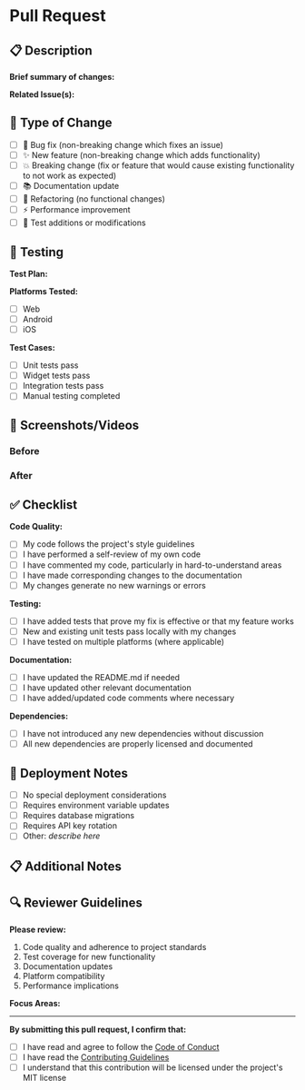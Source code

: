 # Pull Request

## 📋 Description
**Brief summary of changes:**
<!-- Describe what this PR does -->

**Related Issue(s):**
<!-- Link any related issues, e.g., "Fixes #123" or "Closes #456" -->

## 🔄 Type of Change
<!-- Mark relevant options with an "x" -->
- [ ] 🐛 Bug fix (non-breaking change which fixes an issue)
- [ ] ✨ New feature (non-breaking change which adds functionality)
- [ ] 💥 Breaking change (fix or feature that would cause existing functionality to not work as expected)
- [ ] 📚 Documentation update
- [ ] 🔧 Refactoring (no functional changes)
- [ ] ⚡ Performance improvement
- [ ] 🧪 Test additions or modifications

## 🧪 Testing
**Test Plan:**
<!-- Describe how you tested your changes -->

**Platforms Tested:**
- [ ] Web
- [ ] Android
- [ ] iOS

**Test Cases:**
- [ ] Unit tests pass
- [ ] Widget tests pass
- [ ] Integration tests pass
- [ ] Manual testing completed

## 📱 Screenshots/Videos
<!-- Add screenshots or videos demonstrating the changes, especially for UI changes -->

### Before
<!-- Screenshots/videos of the current behavior -->

### After
<!-- Screenshots/videos of the new behavior -->

## ✅ Checklist
**Code Quality:**
- [ ] My code follows the project's style guidelines
- [ ] I have performed a self-review of my own code
- [ ] I have commented my code, particularly in hard-to-understand areas
- [ ] I have made corresponding changes to the documentation
- [ ] My changes generate no new warnings or errors

**Testing:**
- [ ] I have added tests that prove my fix is effective or that my feature works
- [ ] New and existing unit tests pass locally with my changes
- [ ] I have tested on multiple platforms (where applicable)

**Documentation:**
- [ ] I have updated the README.md if needed
- [ ] I have updated other relevant documentation
- [ ] I have added/updated code comments where necessary

**Dependencies:**
- [ ] I have not introduced any new dependencies without discussion
- [ ] All new dependencies are properly licensed and documented

## 🚀 Deployment Notes
<!-- Any special considerations for deployment -->
- [ ] No special deployment considerations
- [ ] Requires environment variable updates
- [ ] Requires database migrations
- [ ] Requires API key rotation
- [ ] Other: _describe here_

## 📋 Additional Notes
<!-- Any additional information that reviewers should know -->

## 🔍 Reviewer Guidelines
**Please review:**
1. Code quality and adherence to project standards
2. Test coverage for new functionality
3. Documentation updates
4. Platform compatibility
5. Performance implications

**Focus Areas:**
<!-- Highlight specific areas you'd like reviewers to focus on -->

---

**By submitting this pull request, I confirm that:**
- [ ] I have read and agree to follow the [Code of Conduct](CODE_OF_CONDUCT.md)
- [ ] I have read the [Contributing Guidelines](CONTRIBUTING.md)
- [ ] I understand that this contribution will be licensed under the project's MIT license
